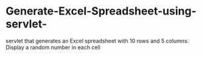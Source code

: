 # Generate-Excel-Spreadsheet-using-servlet-
servlet that generates an Excel spreadsheet with 10 rows and 5 columns. Display a random number in each cell
